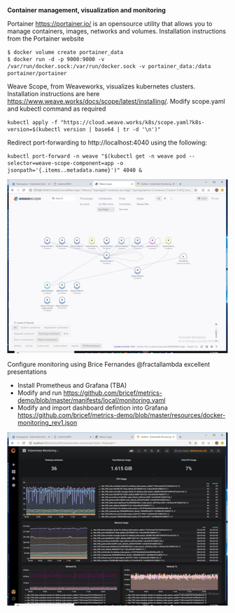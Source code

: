 **Container management, visualization and monitoring**

Portainer <https://portainer.io/> is an opensource utility that allows you to manage containers, images, networks and volumes.  Installation instructions from the Portainer website 
```
$ docker volume create portainer_data
$ docker run -d -p 9000:9000 -v /var/run/docker.sock:/var/run/docker.sock -v portainer_data:/data portainer/portainer
```
Weave Scope, from Weaveworks, visualizes kubernetes clusters.  Installation instructions are here <https://www.weave.works/docs/scope/latest/installing/>.  Modify scope.yaml and kubectl command as required

```
kubectl apply -f "https://cloud.weave.works/k8s/scope.yaml?k8s-version=$(kubectl version | base64 | tr -d '\n')"
```
Redirect port-forwarding to http://localhost:4040 using the following: 
```
kubectl port-forward -n weave "$(kubectl get -n weave pod --selector=weave-scope-component=app -o jsonpath='{.items..metadata.name}')" 4040 & 
```
<img src="https://github.com/jeffbarnes769/multi2/blob/master/img/Weavescope.jpg" width="600">

Configure monitoring using Brice Fernandes @fractallambda excellent presentations
 * Install Prometheus and Grafana (TBA)
 * Modify and run https://github.com/bricef/metrics-demo/blob/master/manifests/local/monitoring.yaml
 * Modify and import dashboard defintion into Grafana  https://github.com/bricef/metrics-demo/blob/master/resources/docker-monitoring_rev1.json
 
 <img src="https://github.com/jeffbarnes769/multi2/blob/master/img/Grafana.jpg" width="600">

